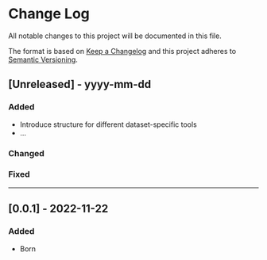 # Change Log
All notable changes to this project will be documented in this file.
 
The format is based on [Keep a Changelog](http://keepachangelog.com/)
and this project adheres to [Semantic Versioning](http://semver.org/).

## [Unreleased] - yyyy-mm-dd

### Added
- Introduce structure for different dataset-specific tools
- ...
### Changed
### Fixed
___


## [0.0.1] - 2022-11-22

### Added
- Born
